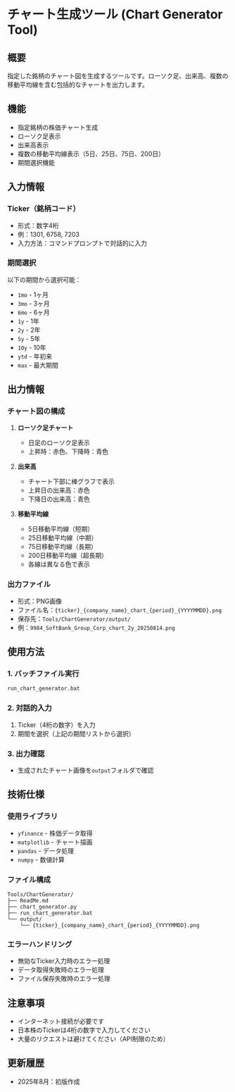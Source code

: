 # チャート生成ツール (Chart Generator Tool)

## 概要
指定した銘柄のチャート図を生成するツールです。ローソク足、出来高、複数の移動平均線を含む包括的なチャートを出力します。

## 機能
- 指定銘柄の株価チャート生成
- ローソク足表示
- 出来高表示
- 複数の移動平均線表示（5日、25日、75日、200日）
- 期間選択機能

## 入力情報

### Ticker（銘柄コード）
- 形式：数字4桁
- 例：1301, 6758, 7203
- 入力方法：コマンドプロンプトで対話的に入力

### 期間選択
以下の期間から選択可能：
- `1mo` - 1ヶ月
- `3mo` - 3ヶ月
- `6mo` - 6ヶ月
- `1y` - 1年
- `2y` - 2年
- `5y` - 5年
- `10y` - 10年
- `ytd` - 年初来
- `max` - 最大期間

## 出力情報

### チャート図の構成
1. **ローソク足チャート**
   - 日足のローソク足表示
   - 上昇時：赤色、下降時：青色

2. **出来高**
   - チャート下部に棒グラフで表示
   - 上昇日の出来高：赤色
   - 下降日の出来高：青色

3. **移動平均線**
   - 5日移動平均線（短期）
   - 25日移動平均線（中期）
   - 75日移動平均線（長期）
   - 200日移動平均線（超長期）
   - 各線は異なる色で表示

### 出力ファイル
- 形式：PNG画像
- ファイル名：`{ticker}_{company_name}_chart_{period}_{YYYYMMDD}.png`
- 保存先：`Tools/ChartGenerator/output/`
- 例：`9984_SoftBank_Group_Corp_chart_2y_20250814.png`

## 使用方法

### 1. バッチファイル実行
```bash
run_chart_generator.bat
```

### 2. 対話的入力
1. Ticker（4桁の数字）を入力
2. 期間を選択（上記の期間リストから選択）

### 3. 出力確認
- 生成されたチャート画像を`output`フォルダで確認

## 技術仕様

### 使用ライブラリ
- `yfinance` - 株価データ取得
- `matplotlib` - チャート描画
- `pandas` - データ処理
- `numpy` - 数値計算

### ファイル構成
```
Tools/ChartGenerator/
├── ReadMe.md
├── chart_generator.py
├── run_chart_generator.bat
└── output/
    └── {ticker}_{company_name}_chart_{period}_{YYYYMMDD}.png
```

### エラーハンドリング
- 無効なTicker入力時のエラー処理
- データ取得失敗時のエラー処理
- ファイル保存失敗時のエラー処理

## 注意事項
- インターネット接続が必要です
- 日本株のTickerは4桁の数字で入力してください
- 大量のリクエストは避けてください（API制限のため）

## 更新履歴
- 2025年8月：初版作成

